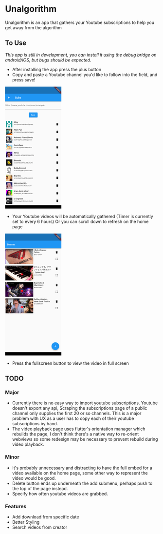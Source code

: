 # Unalgorithm

Unalgorithm is an app that gathers your Youtube subscriptions to help you get away from the algorithm
## To Use
*This app is still in development, you can install it using the debug bridge on android/iOS, but bugs should be expected.* 

- After installing the app press the plus button
- Copy and paste a Youtube channel you'd like to follow into the field, and press save!

![Subs Page](https://github.com/Tw33t3r/un-algorithm/blob/main/screenshots/subs.png?raw=true=x200)
- Your Youtube videos will be automatically gathered (Timer is currently set to every 6 hours) Or you can scroll down to refresh on the home page

![Subs Page](https://github.com/Tw33t3r/un-algorithm/blob/main/screenshots/videos.png?raw=true=x200)
- Press the fullscreen button to view the video in full screen

## TODO

### Major
 - Currently there is no easy way to import youtube subscriptions. Youtube doesn't export any api, Scraping the subscriptions page of a public channel only supplies the first 20 or so channels. This is a major problem with UX as a user has to copy each of their youtube subscriptions by hand.
 - The video playback page uses flutter's orientation manager which rebuilds the page, I don't think there's a native way to re-orient webviews so some redesign may be necessary to prevent rebuild during video playback.

### Minor
 - It's probably unnecessary and distracting to have the full embed for a video available on the home page, some other way to represent the video would be good.
 - Delete button ends up underneath the add submenu, perhaps push to the top of the page instead.
 - Specify how often youtube videos are grabbed.

### Features
- Add download from specific date
- Better Styling
- Search videos from creator
